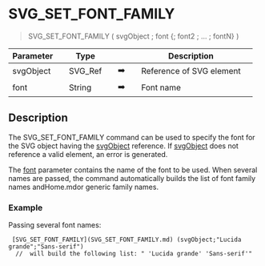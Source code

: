 <!-- SVG_SET_FONT_FAMILY ( svgObject ; Param_2 ; … ; N )
 -> svgObject (Text)
 -> Param_2 ; … ; N (Text)-->
# SVG_SET_FONT_FAMILY

> SVG_SET_FONT_FAMILY ( svgObject ; font {; font2 ; ... ; fontN} )

| Parameter |     | Type |     |     |     | Description |     |
| --- | --- | --- | --- | --- | --- | --- | --- |
| svgObject |     | SVG_Ref |     | ➡️ |     | Reference of SVG element |     |
| font |     | String |     | ➡️ |     | Font name |     |

## Description

The SVG_SET_FONT_FAMILY command can be used to specify the font for the SVG object having the [svgObject](# "Reference of SVG element") reference. If [svgObject](# "Reference of SVG element") does not reference a valid element, an error is generated.

The [font](# "Font name") parameter contains the name of the font to be used. When several names are passed, the command automatically builds the list of font family names andHome.mdor generic family names.

### Example  

Passing several font names:

```4d
 [SVG_SET_FONT_FAMILY](SVG_SET_FONT_FAMILY.md) (svgObject;"Lucida grande";"Sans-serif")  
  //  will build the following list: " 'Lucida grande' 'Sans-serif'"
```
